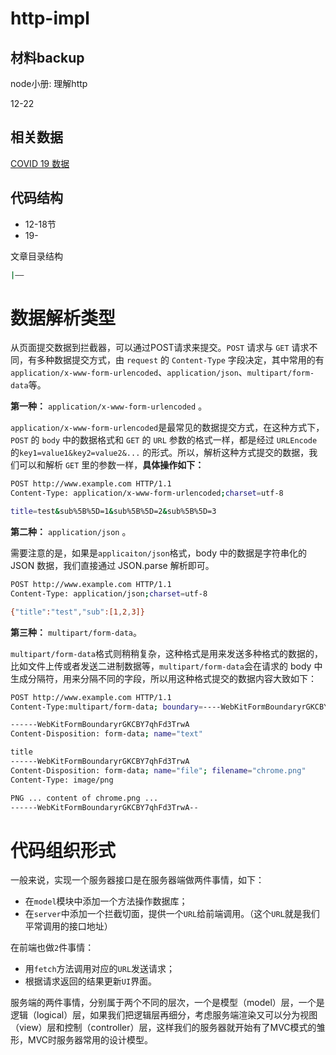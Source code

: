 # http-impl
## 材料backup

 node小册: 理解http

12-22

## 相关数据
[COVID 19 数据](https://github.com/maxMaxineChen/COVID-19-worldwide-json-data-script)

## 代码结构
- 12-18节
- 19-


文章目录结构

```bash
|——
```



# 数据解析类型

从页面提交数据到拦截器，可以通过POST请求来提交。`POST` 请求与 `GET` 请求不同，有多种数据提交方式，由 `request` 的 `Content-Type` 字段决定，其中常用的有`application/x-www-form-urlencoded`、`application/json`、`multipart/form-data`等。

**第一种：** `application/x-www-form-urlencoded` 。

`application/x-www-form-urlencoded`是最常见的数据提交方式，在这种方式下，`POST` 的 `body` 中的数据格式和 `GET` 的 `URL` 参数的格式一样，都是经过 `URLEncode` 的`key1=value1&key2=value2&...` 的形式。所以，解析这种方式提交的数据，我们可以和解析 `GET` 里的参数一样，**具体操作如下：**

```bash
POST http://www.example.com HTTP/1.1
Content-Type: application/x-www-form-urlencoded;charset=utf-8

title=test&sub%5B%5D=1&sub%5B%5D=2&sub%5B%5D=3
```

**第二种：** `application/json` 。

需要注意的是，如果是`applicaiton/json`格式，body 中的数据是字符串化的 JSON 数据，我们直接通过 JSON.parse 解析即可。

```bash
POST http://www.example.com HTTP/1.1 
Content-Type: application/json;charset=utf-8

{"title":"test","sub":[1,2,3]}
```

**第三种：** `multipart/form-data`。

`multipart/form-data`格式则稍稍复杂，这种格式是用来发送多种格式的数据的，比如文件上传或者发送二进制数据等，`multipart/form-data`会在请求的 body 中生成分隔符，用来分隔不同的字段，所以用这种格式提交的数据内容大致如下：

```bash
POST http://www.example.com HTTP/1.1
Content-Type:multipart/form-data; boundary=----WebKitFormBoundaryrGKCBY7qhFd3TrwA

------WebKitFormBoundaryrGKCBY7qhFd3TrwA
Content-Disposition: form-data; name="text"

title
------WebKitFormBoundaryrGKCBY7qhFd3TrwA
Content-Disposition: form-data; name="file"; filename="chrome.png"
Content-Type: image/png

PNG ... content of chrome.png ...
------WebKitFormBoundaryrGKCBY7qhFd3TrwA--
```



# 代码组织形式

一般来说，实现一个服务器接口是在服务器端做两件事情，如下：

- 在`model`模块中添加一个方法操作数据库；
- 在`server`中添加一个拦截切面，提供一个`URL`给前端调用。（这个`URL`就是我们平常调用的接口地址）

在前端也做`2`件事情：

- 用`fetch`方法调用对应的`URL`发送请求；
- 根据请求返回的结果更新`UI`界面。

服务端的两件事情，分别属于两个不同的层次，一个是模型（model）层，一个是逻辑（logical）层，如果我们把逻辑层再细分，考虑服务端渲染又可以分为视图（view）层和控制（controller）层，这样我们的服务器就开始有了MVC模式的雏形，MVC时服务器常用的设计模型。











